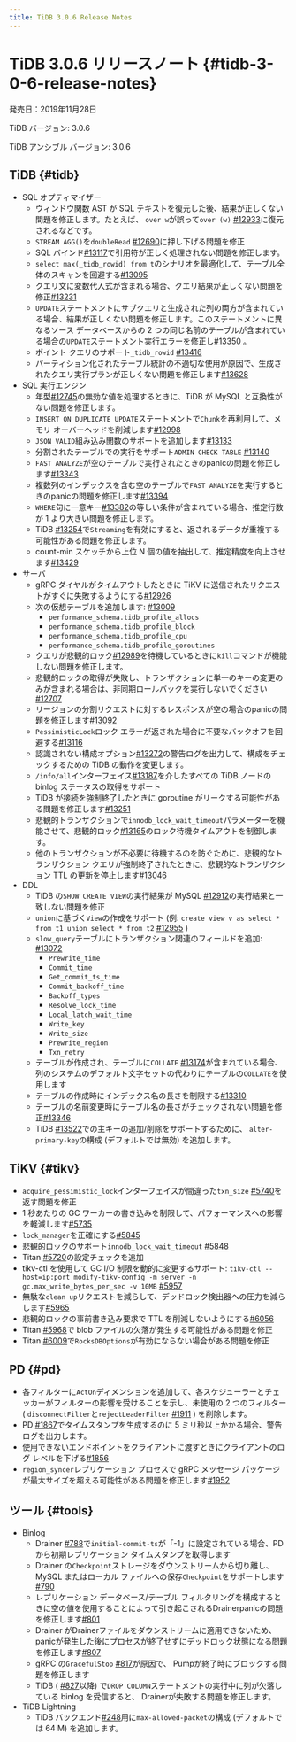```yaml
---
title: TiDB 3.0.6 Release Notes
---
```


# TiDB 3.0.6 リリースノート {#tidb-3-0-6-release-notes}

発売日：2019年11月28日

TiDB バージョン: 3.0.6

TiDB アンシブル バージョン: 3.0.6

## TiDB {#tidb}

-   SQL オプティマイザー
    -   ウィンドウ関数 AST が SQL テキストを復元した後、結果が正しくない問題を修正します。たとえば、 `over w`が誤って`over (w)` [#12933](https://github.com/pingcap/tidb/pull/12933)に復元されるなどです。
    -   `STREAM AGG()`を`doubleRead` [#12690](https://github.com/pingcap/tidb/pull/12690)に押し下げる問題を修正
    -   SQL バインド[#13117](https://github.com/pingcap/tidb/pull/13117)で引用符が正しく処理されない問題を修正します。
    -   `select max(_tidb_rowid) from t`のシナリオを最適化して、テーブル全体のスキャンを回避する[#13095](https://github.com/pingcap/tidb/pull/13095)
    -   クエリ文に変数代入式が含まれる場合、クエリ結果が正しくない問題を修正[#13231](https://github.com/pingcap/tidb/pull/13231)
    -   `UPDATE`ステートメントにサブクエリと生成された列の両方が含まれている場合、結果が正しくない問題を修正します。このステートメントに異なるソース データベースからの 2 つの同じ名前のテーブルが含まれている場合の`UPDATE`ステートメント実行エラーを修正し[#13350](https://github.com/pingcap/tidb/pull/13350) 。
    -   ポイント クエリのサポート`_tidb_rowid` [#13416](https://github.com/pingcap/tidb/pull/13416)
    -   パーティション化されたテーブル統計の不適切な使用が原因で、生成されたクエリ実行プランが正しくない問題を修正します[#13628](https://github.com/pingcap/tidb/pull/13628)
-   SQL 実行エンジン
    -   年型[#12745](https://github.com/pingcap/tidb/pull/12745)の無効な値を処理するときに、TiDB が MySQL と互換性がない問題を修正します。
    -   `INSERT ON DUPLICATE UPDATE`ステートメントで`Chunk`を再利用して、メモリ オーバーヘッドを削減します[#12998](https://github.com/pingcap/tidb/pull/12998)
    -   `JSON_VALID`組み込み関数のサポートを追加します[#13133](https://github.com/pingcap/tidb/pull/13133)
    -   分割されたテーブルでの実行をサポート`ADMIN CHECK TABLE` [#13140](https://github.com/pingcap/tidb/pull/13140)
    -   `FAST ANALYZE`が空のテーブルで実行されたときのpanicの問題を修正します[#13343](https://github.com/pingcap/tidb/pull/13343)
    -   複数列のインデックスを含む空のテーブルで`FAST ANALYZE`を実行するときのpanicの問題を修正します[#13394](https://github.com/pingcap/tidb/pull/13394)
    -   `WHERE`句に一意キー[#13382](https://github.com/pingcap/tidb/pull/13382)の等しい条件が含まれている場合、推定行数が 1 より大きい問題を修正します。
    -   TiDB [#13254](https://github.com/pingcap/tidb/pull/13254)で`Streaming`を有効にすると、返されるデータが重複する可能性がある問題を修正します。
    -   count-min スケッチから上位 N 個の値を抽出して、推定精度を向上させます[#13429](https://github.com/pingcap/tidb/pull/13429)
-   サーバ
    -   gRPC ダイヤルがタイムアウトしたときに TiKV に送信されたリクエストがすぐに失敗するようにする[#12926](https://github.com/pingcap/tidb/pull/12926)
    -   次の仮想テーブルを追加します: [#13009](https://github.com/pingcap/tidb/pull/13009)
        -   `performance_schema.tidb_profile_allocs`
        -   `performance_schema.tidb_profile_block`
        -   `performance_schema.tidb_profile_cpu`
        -   `performance_schema.tidb_profile_goroutines`
    -   クエリが悲観的ロック[#12989](https://github.com/pingcap/tidb/pull/12989)を待機しているときに`kill`コマンドが機能しない問題を修正します。
    -   悲観的ロックの取得が失敗し、トランザクションに単一のキーの変更のみが含まれる場合は、非同期ロールバックを実行しないでください[#12707](https://github.com/pingcap/tidb/pull/12707)
    -   リージョンの分割リクエストに対するレスポンスが空の場合のpanicの問題を修正します[#13092](https://github.com/pingcap/tidb/pull/13092)
    -   `PessimisticLock`ロック エラーが返された場合に不要なバックオフを回避する[#13116](https://github.com/pingcap/tidb/pull/13116)
    -   認識されない構成オプション[#13272](https://github.com/pingcap/tidb/pull/13272)の警告ログを出力して、構成をチェックするための TiDB の動作を変更します。
    -   `/info/all`インターフェイス[#13187](https://github.com/pingcap/tidb/pull/13187)を介したすべての TiDB ノードの binlog ステータスの取得をサポート
    -   TiDB が接続を強制終了したときに goroutine がリークする可能性がある問題を修正します[#13251](https://github.com/pingcap/tidb/pull/13251)
    -   悲観的トランザクションで`innodb_lock_wait_timeout`パラメーターを機能させて、悲観的ロック[#13165](https://github.com/pingcap/tidb/pull/13165)のロック待機タイムアウトを制御します。
    -   他のトランザクションが不必要に待機するのを防ぐために、悲観的なトランザクション クエリが強制終了されたときに、悲観的なトランザクション TTL の更新を停止します[#13046](https://github.com/pingcap/tidb/pull/13046)
-   DDL
    -   TiDB の`SHOW CREATE VIEW`の実行結果が MySQL [#12912](https://github.com/pingcap/tidb/pull/12912)の実行結果と一致しない問題を修正
    -   `union`に基づく`View`の作成をサポート (例: `create view v as select * from t1 union select * from t2` [#12955](https://github.com/pingcap/tidb/pull/12955) )
    -   `slow_query`テーブルにトランザクション関連のフィールドを追加: [#13072](https://github.com/pingcap/tidb/pull/13072)
        -   `Prewrite_time`
        -   `Commit_time`
        -   `Get_commit_ts_time`
        -   `Commit_backoff_time`
        -   `Backoff_types`
        -   `Resolve_lock_time`
        -   `Local_latch_wait_time`
        -   `Write_key`
        -   `Write_size`
        -   `Prewrite_region`
        -   `Txn_retry`
    -   テーブルが作成され、テーブルに`COLLATE` [#13174](https://github.com/pingcap/tidb/pull/13174)が含まれている場合、列のシステムのデフォルト文字セットの代わりにテーブルの`COLLATE`を使用します
    -   テーブルの作成時にインデックス名の長さを制限する[#13310](https://github.com/pingcap/tidb/pull/13310)
    -   テーブルの名前変更時にテーブル名の長さがチェックされない問題を修正[#13346](https://github.com/pingcap/tidb/pull/13346)
    -   TiDB [#13522](https://github.com/pingcap/tidb/pull/13522)での主キーの追加/削除をサポートするために、 `alter-primary-key`の構成 (デフォルトでは無効) を追加します。

## TiKV {#tikv}

-   `acquire_pessimistic_lock`インターフェイスが間違った`txn_size` [#5740](https://github.com/tikv/tikv/pull/5740)を返す問題を修正
-   1 秒あたりの GC ワーカーの書き込みを制限して、パフォーマンスへの影響を軽減します[#5735](https://github.com/tikv/tikv/pull/5735)
-   `lock_manager`を正確にする[#5845](https://github.com/tikv/tikv/pull/5845)
-   悲観的ロックのサポート`innodb_lock_wait_timeout` [#5848](https://github.com/tikv/tikv/pull/5848)
-   Titan [#5720](https://github.com/tikv/tikv/pull/5720)の設定チェックを追加
-   tikv-ctl を使用して GC I/O 制限を動的に変更するサポート: `tikv-ctl --host=ip:port modify-tikv-config -m server -n gc.max_write_bytes_per_sec -v 10MB` [#5957](https://github.com/tikv/tikv/pull/5957)
-   無駄な`clean up`リクエストを減らして、デッドロック検出器への圧力を減らします[#5965](https://github.com/tikv/tikv/pull/5965)
-   悲観的ロックの事前書き込み要求で TTL を削減しないようにする[#6056](https://github.com/tikv/tikv/pull/6056)
-   Titan [#5968](https://github.com/tikv/tikv/pull/5968)で blob ファイルの欠落が発生する可能性がある問題を修正
-   Titan [#6009](https://github.com/tikv/tikv/pull/6009)で`RocksDBOptions`が有効にならない場合がある問題を修正

## PD {#pd}

-   各フィルターに`ActOn`ディメンションを追加して、各スケジューラーとチェッカーがフィルターの影響を受けることを示し、未使用の 2 つのフィルター ( `disconnectFilter`と`rejectLeaderFilter` [#1911](https://github.com/pingcap/pd/pull/1911) ) を削除します。
-   PD [#1867](https://github.com/pingcap/pd/pull/1867)でタイムスタンプを生成するのに 5 ミリ秒以上かかる場合、警告ログを出力します。
-   使用できないエンドポイントをクライアントに渡すときにクライアントのログ レベルを下げる[#1856](https://github.com/pingcap/pd/pull/1856)
-   `region_syncer`レプリケーション プロセスで gRPC メッセージ パッケージが最大サイズを超える可能性がある問題を修正します[#1952](https://github.com/pingcap/pd/pull/1952)

## ツール {#tools}

-   Binlog
    -   Drainer [#788](https://github.com/pingcap/tidb-binlog/pull/788)で`initial-commit-ts`が「-1」に設定されている場合、PD から初期レプリケーション タイムスタンプを取得します
    -   Drainer の`Checkpoint`ストレージをダウンストリームから切り離し、MySQL またはローカル ファイルへの保存`Checkpoint`をサポートします[#790](https://github.com/pingcap/tidb-binlog/pull/790)
    -   レプリケーション データベース/テーブル フィルタリングを構成するときに空の値を使用することによって引き起こされるDrainerpanicの問題を修正します[#801](https://github.com/pingcap/tidb-binlog/pull/801)
    -   Drainer がDrainerファイルをダウンストリームに適用できないため、panicが発生した後にプロセスが終了せずにデッドロック状態になる問題を修正します[#807](https://github.com/pingcap/tidb-binlog/pull/807)
    -   gRPC の`GracefulStop` [#817](https://github.com/pingcap/tidb-binlog/pull/817)が原因で、 Pumpが終了時にブロックする問題を修正します
    -   TiDB ( [#827](https://github.com/pingcap/tidb-binlog/pull/827)以降) で`DROP COLUMN`ステートメントの実行中に列が欠落している binlog を受信すると、 Drainerが失敗する問題を修正します。
-   TiDB Lightning
    -   TiDB バックエンド[#248](https://github.com/pingcap/tidb-lightning/pull/248)用に`max-allowed-packet`の構成 (デフォルトでは 64 M) を追加します。

